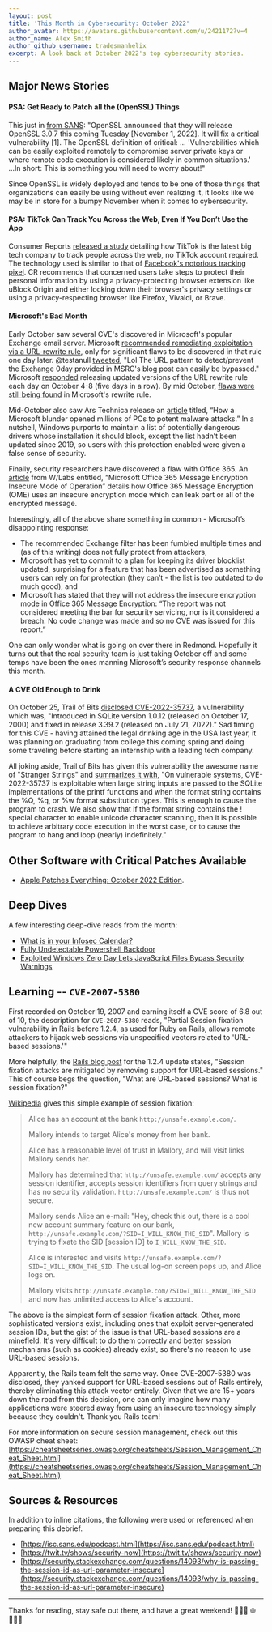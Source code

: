 ```yaml
---
layout: post
title: 'This Month in Cybersecurity: October 2022'
author_avatar: https://avatars.githubusercontent.com/u/2421172?v=4
author_name: Alex Smith
author_github_username: tradesmanhelix
excerpt: A look back at October 2022's top cybersecurity stories.
---
```


##  Major News Stories
#### PSA: Get Ready to Patch all the (OpenSSL) Things
This just in [from SANS](https://isc.sans.edu/diary/rss/29192): "OpenSSL announced that they will release OpenSSL 3.0.7 this coming Tuesday [November 1, 2022]. It will fix a critical vulnerability [1]. The OpenSSL definition of critical: ... 'Vulnerabilities which can be easily exploited remotely to compromise server private keys or where remote code execution is considered likely in common situations.' ...In short: This is something you will need to worry about!"

Since OpenSSL is widely deployed and tends to be one of those things that organizations can easily be using without even realizing it, it looks like we may be in store for a bumpy November when it comes to cybersecurity.

#### PSA: TikTok Can Track You Across the Web, Even If You Don’t Use the App
Consumer Reports [released a study](https://www.consumerreports.org/electronics-computers/privacy/tiktok-tracks-you-across-the-web-even-if-you-dont-use-app-a4383537813/) detailing how TikTok is the latest big tech company to track people across the web, no TikTok account required. The technology used is similar to that of [Facebook's notorious tracking pixel](https://www.consumerreports.org/privacy/how-facebook-tracks-you-even-when-youre-not-on-facebook-a7977954071/). CR recommends that concerned users take steps to protect their personal information by using a privacy-protecting browser extension like uBlock Origin and either locking down their browser's privacy settings or using a privacy-respecting browser like Firefox, Vivaldi, or Brave.

#### Microsoft's Bad Month
Early October saw several CVE's discovered in Microsoft's popular Exchange email server. Microsoft [recommended remediating exploitation via a URL-rewrite rule](https://microsoft.github.io/CSS-Exchange/Security/EOMTv2/), only for significant flaws to be discovered in that rule one day later. @testanull [tweeted](https://twitter.com/testanull/status/1576774007826718720), "Lol The URL pattern to detect/prevent the Exchange 0day provided in MSRC's blog post can easily be bypassed." Microsoft [responded](https://msrc-blog.microsoft.com/2022/09/29/customer-guidance-for-reported-zero-day-vulnerabilities-in-microsoft-exchange-server/) releasing updated versions of the URL rewrite rule each day on October 4-8 (five days in a row). By mid October, [flaws were still being found](https://twitter.com/wdormann/status/1581631889252569089) in Microsoft's rewrite rule.

Mid-October also saw Ars Technica release an [article](https://arstechnica.com/information-technology/2022/10/how-a-microsoft-blunder-opened-millions-of-pcs-to-potent-malware-attacks/) titled, “How a Microsoft blunder opened millions of PCs to potent malware attacks.” In a nutshell, Windows purports to maintain a list of potentially dangerous drivers whose installation it should block, except the list hadn’t been updated since 2019, so users with this protection enabled were given a false sense of security.

Finally, security researchers have discovered a flaw with Office 365. An [article](https://labs.withsecure.com/advisories/microsoft-office-365-message-encryption-insecure-mode-of-operation) from W/Labs entitled, “Microsoft Office 365 Message Encryption Insecure Mode of Operation” details how Office 365 Message Encryption (OME) uses an insecure encryption mode which can leak part or all of the encrypted message.

Interestingly, all of the above share something in common - Microsoft’s disappointing response:
* The recommended Exchange filter has been fumbled multiple times and (as of this writing) does not fully protect from attackers,
* Microsoft has yet to commit to a plan for keeping its driver blocklist updated, surprising for a feature that has been advertised as something users can rely on for protection (they can’t - the list is too outdated to do much good), and
* Microsoft has stated that they will not address the insecure encryption mode in Office 365 Message Encryption: “The report was not considered meeting the bar for security servicing, nor is it considered a breach. No code change was made and so no CVE was issued for this report.”

One can only wonder what is going on over there in Redmond. Hopefully it turns out that the real security team is just taking October off and some temps have been the ones manning Microsoft’s security response channels this month.

#### A CVE Old Enough to Drink
On October 25, Trail of Bits [disclosed CVE-2022-35737](https://blog.trailofbits.com/2022/10/25/sqlite-vulnerability-july-2022-library-api/), a vulnerability which was, "Introduced in SQLite version 1.0.12 (released on October 17, 2000) and fixed in release 3.39.2 (released on July 21, 2022)." Sad timing for this CVE - having attained the legal drinking age in the USA last year, it was planning on graduating from college this coming spring and doing some traveling before starting an internship with a leading tech company.

All joking aside, Trail of Bits has given this vulnerability the awesome name of "Stranger Strings" and [summarizes it with](https://blog.trailofbits.com/2022/10/25/sqlite-vulnerability-july-2022-library-api/), "On vulnerable systems, CVE-2022-35737 is exploitable when large string inputs are passed to the SQLite implementations of the printf functions and when the format string contains the %Q, %q, or %w format substitution types. This is enough to cause the program to crash. We also show that if the format string contains the ! special character to enable unicode character scanning, then it is possible to achieve arbitrary code execution in the worst case, or to cause the program to hang and loop (nearly) indefinitely."

## Other Software with Critical Patches Available
* [Apple Patches Everything: October 2022 Edition](https://isc.sans.edu/forums/diary/Apple+Patches+Everything+October+2022+Edition/29182).

## Deep Dives
A few interesting deep-dive reads from the month:
* [What is in your Infosec Calendar?](https://isc.sans.edu/forums/diary/What+is+in+your+Infosec+Calendar/29118)
* [Fully Undetectable Powershell Backdoor](https://www.safebreach.com/resources/blog/safebreach-labs-researchers-uncover-new-fully-undetectable-powershell-backdoor/)
* [Exploited Windows Zero Day Lets JavaScript Files Bypass Security Warnings](https://www.bleepingcomputer.com/news/security/exploited-windows-zero-day-lets-javascript-files-bypass-security-warnings/)

## Learning -- `CVE-2007-5380`
First recorded on October 19, 2007 and earning itself a CVE score of 6.8 out of 10, the description for `CVE-2007-5380` reads, "Partial	Session fixation vulnerability in Rails before 1.2.4, as used for Ruby on Rails, allows remote attackers to hijack web sessions via unspecified vectors related to 'URL-based sessions.'"

More helpfully, the [Rails blog post](https://rubyonrails.org/2007/10/5/rails-1-2-4-maintenance-release) for the 1.2.4 update states, "Session fixation attacks are mitigated by removing support for URL-based sessions." This of course begs the question, "What are URL-based sessions? What is session fixation?"

[Wikipedia](https://en.wikipedia.org/wiki/Session_fixation) gives this simple example of session fixation:

> Alice has an account at the bank `http://unsafe.example.com/`.
>
> Mallory intends to target Alice's money from her bank.
>
> Alice has a reasonable level of trust in Mallory, and will visit links Mallory sends her.
>
> Mallory has determined that `http://unsafe.example.com/` accepts any session identifier, accepts session identifiers from query strings and has no security validation. `http://unsafe.example.com/` is thus not secure.
>
> Mallory sends Alice an e-mail: "Hey, check this out, there is a cool new account summary feature on our bank, `http://unsafe.example.com/?SID=I_WILL_KNOW_THE_SID`". Mallory is trying to fixate the SID [session ID] to `I_WILL_KNOW_THE_SID`.
>
> Alice is interested and visits `http://unsafe.example.com/?SID=I_WILL_KNOW_THE_SID`. The usual log-on screen pops up, and Alice logs on.
>
> Mallory visits `http://unsafe.example.com/?SID=I_WILL_KNOW_THE_SID` and now has unlimited access to Alice's account.

The above is the simplest form of session fixation attack. Other, more sophisticated versions exist, including ones that exploit server-generated session IDs, but the gist of the issue is that URL-based sessions are a minefield. It's very difficult to do them correctly and better session mechanisms (such as cookies) already exist, so there's no reason to use URL-based sessions.

Apparently, the Rails team felt the same way. Once CVE-2007-5380 was disclosed, they yanked support for URL-based sessions out of Rails entirely, thereby eliminating this attack vector entirely. Given that we are 15+ years down the road from this decision, one can only imagine how many applications were steered away from using an insecure technology simply because they couldn't. Thank you Rails team!

For more information on secure session management, check out this OWASP cheat sheet: [https://cheatsheetseries.owasp.org/cheatsheets/Session_Management_Cheat_Sheet.html](https://cheatsheetseries.owasp.org/cheatsheets/Session_Management_Cheat_Sheet.html)

## Sources & Resources
In addition to inline citations, the following were used or referenced when preparing this debrief.
* [https://isc.sans.edu/podcast.html](https://isc.sans.edu/podcast.html)
* [https://twit.tv/shows/security-now](https://twit.tv/shows/security-now)
* [https://security.stackexchange.com/questions/14093/why-is-passing-the-session-id-as-url-parameter-insecure](https://security.stackexchange.com/questions/14093/why-is-passing-the-session-id-as-url-parameter-insecure)

----

Thanks for reading, stay safe out there, and have a great weekend! 👩🏻‍💻 🌐 👨🏿‍💻
